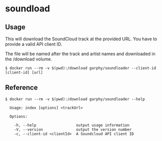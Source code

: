 soundload
=========

Usage
-----

This will download the SoundCloud track at the provided URL. You have to provide a valid API client ID.

The file will be named after the track and artist names and downloaded in the /download volume.


```
$ docker run --rm -v $(pwd):/download garphy/soundloader --client-id [client-id] [url]
```

Reference
---------
```
$ docker run --rm -v $(pwd):/download garphy/soundloader --help

  Usage: index [options] <trackUrl>

  Options:

    -h, --help                  output usage information
    -V, --version               output the version number
    -c, --client-id <clientId>  A Soundcloud API client ID
```
